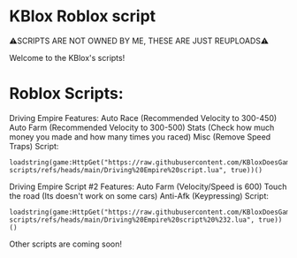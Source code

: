 # KBlox Roblox script

⚠️SCRIPTS ARE NOT OWNED BY ME, THESE ARE JUST REUPLOADS⚠️

Welcome to the KBlox's scripts!

# Roblox Scripts:

Driving Empire
Features:
Auto Race (Recommended Velocity to 300-450)
Auto Farm (Recommended Velocity to 300-500)
Stats (Check how much money you made and how many times you raced)
Misc (Remove Speed Traps)
Script:
```
loadstring(game:HttpGet("https://raw.githubusercontent.com/KBloxDoesGamingIsCool/Roblox-scripts/refs/heads/main/Driving%20Empire%20script.lua", true))()
```

Driving Empire Script #2
Features:
Auto Farm (Velocity/Speed is 600)
Touch the road (Its doesn't work on some cars)
Anti-Afk (Keypressing)
Script:
```
loadstring(game:HttpGet("https://raw.githubusercontent.com/KBloxDoesGamingIsCool/Roblox-scripts/refs/heads/main/Driving%20Empire%20script%20%232.lua", true))()
```

Other scripts are coming soon!
